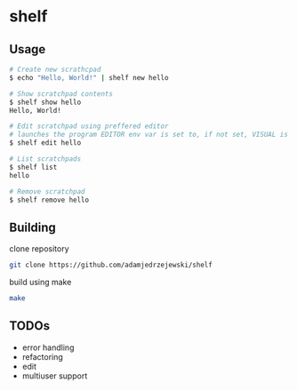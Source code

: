 # shelf

## Usage

```bash
# Create new scrathcpad
$ echo "Hello, World!" | shelf new hello

# Show scratchpad contents
$ shelf show hello
Hello, World!

# Edit scratchpad using preffered editor
# launches the program EDITOR env var is set to, if not set, VISUAL is used
$ shelf edit hello

# List scratchpads
$ shelf list
hello

# Remove scratchpad
$ shelf remove hello
```

## Building

clone repository

```bash
git clone https://github.com/adamjedrzejewski/shelf
```

build using make

```bash
make
```

## TODOs

- error handling
- refactoring
- edit
- multiuser support
